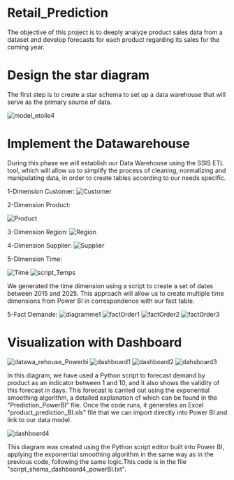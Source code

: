 # Retail_Prediction

The objective of this project is to deeply analyze product sales data from a dataset and develop forecasts for each product regarding its sales for the coming year.

# Design the star diagram

The first step is to create a star schema to set up a data warehouse that will serve as the primary source of data.

![model_etoile4](https://github.com/Ennia-Fahd/Retail_Prediction/assets/92646945/9a39497e-2353-42f1-8664-b46765b57a10)

# Implement the Datawarehouse

During this phase we will establish our Data Warehouse using the SSIS ETL tool, which will allow us to simplify the process of cleaning, normalizing and manipulating data, in order to create tables according to our needs specific.

1-Dimension Customer:
![Customer](https://github.com/Ennia-Fahd/Retail_Prediction/assets/92646945/70483340-a971-4a22-81e1-6f4d067e196f)

2-Dimension Product:

![Product](https://github.com/Ennia-Fahd/Retail_Prediction/assets/92646945/00314544-d8c8-4f95-aac7-dcdfd7a8f0d4)

3-Dimension Region:
![Region](https://github.com/Ennia-Fahd/Retail_Prediction/assets/92646945/ec540a76-0ed9-43dc-9fad-a405d0b621df)

4-Dimension Supplier:
![Supplier](https://github.com/Ennia-Fahd/Retail_Prediction/assets/92646945/5289aeb9-d8ba-4249-af5e-8dd667ff4344)

5-Dimension Time:

![Time](https://github.com/Ennia-Fahd/Retail_Prediction/assets/92646945/aaa3f30f-fa54-442d-a81c-990c21294d8f)
![script_Temps](https://github.com/Ennia-Fahd/Retail_Prediction/assets/92646945/854fc026-5d0b-4713-b21f-ecfcfa254786)

We generated the time dimension using a script to create a set of dates between 2015 and 2025. This approach will allow us to create multiple time dimensions from Power BI in correspondence with our fact table.

5-Fact Demande:
![diagramme1](https://github.com/Ennia-Fahd/Retail_Prediction/assets/92646945/55e348d3-68b8-4b98-a0f3-7ead5a89c08d)
![factOrder1](https://github.com/Ennia-Fahd/Retail_Prediction/assets/92646945/8f1fd09d-6eb6-4fa9-889e-16a0dcbb0ec8)
![factOrder2](https://github.com/Ennia-Fahd/Retail_Prediction/assets/92646945/d50c1e19-e1fb-4ca4-bcbf-fbc5ea4c2faa)
![factOrder3](https://github.com/Ennia-Fahd/Retail_Prediction/assets/92646945/26bfc521-d6f1-450d-a87e-44a8b7919318)

# Visualization with Dashboard

![datawa_rehouse_Powerbi](https://github.com/Ennia-Fahd/Retail_Prediction/assets/92646945/6d653478-cf78-4b19-8ea1-ba5e30fde93e)
![dashboard1](https://github.com/Ennia-Fahd/Retail_Prediction/assets/92646945/39d49e8b-4b07-4eae-a6af-950a38c9aec2)
![dashboard2](https://github.com/Ennia-Fahd/Retail_Prediction/assets/92646945/9bbd8e3f-6b25-4115-99c7-1a44f83cab50)
![dahsboard3](https://github.com/Ennia-Fahd/Retail_Prediction/assets/92646945/b72afece-3dc1-4fc3-b2a3-20abf4d19627)

In this diagram, we have used a Python script to forecast demand by product as an indicator between 1 and 10, and it also shows the validity of this forecast in days. This forecast is carried out using the exponential smoothing algorithm, a detailed explanation of which can be found in the "Prediction_PowerBI" file. Once the code runs, it generates an Excel "product_prediction_BI.xls" file that we can import directly into Power BI and link to our data model.

![dashboard4](https://github.com/Ennia-Fahd/Retail_Prediction/assets/92646945/16bb0bed-2996-458f-a011-1ff3368e956c)

This diagram was created using the Python script editor built into Power BI, applying the exponential smoothing algorithm in the same way as in the previous code, following the same logic.This code is in the file "scirpt_shema_dashboard4_powerBI.txt".
